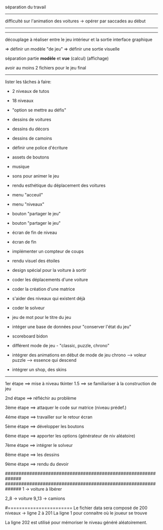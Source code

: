 séparation du travail


***
difficulté sur l'animation des voitures
-> opérer par saccades au début
***


********
découplage à réaliser entre le jeu intérieur et la sortie interface graphique

=> définir un modèle "de jeu"
=> définir une sortie visuelle

séparation partie **modèle** et **vue**
                   (calcul)   (affichage)


avoir au moins 2 fichiers pour le jeu final


********
lister les tâches à faire:

- 2 niveaux de tutos
- 18 niveaux


- "option se mettre au défis"
- dessins de voitures
- dessins du décors
- dessins de camoins
- définir une police d'écriture
- assets de boutons
- musique
- sons pour animer le jeu

- rendu esthétique du déplacement des voitures

- menu "acceuil"
- menu "niveaux"

- bouton "partager le jeu"
- bouton "partager le jeu"

- écran de fin de niveau
- écran de fin 
- implémenter un compteur de coups
- rendu visuel des étoiles

- design spécial pour la voiture à sortir

- coder les déplacements d'une voiture
- coder la création d'une matrice
- s'aider des niveaux qui existent déjà
- coder le solveur

- jeu de mot pour le titre du jeu

- intéger une base de données pour "conserver l'état du jeu"
- scoreboard bidon

- différent mode de jeu - "classic, puzzle, chrono"
- intégrer des animations en début de mode de jeu
        chrono --> voleur
        puzzle --> essence qui descend

- intégrer un shop, des skins



********

1er étape  ==> mise à niveau tkinter
1.5        ==> se familiariser à la construction de jeu

2nd étape  ==> réfléchir au problème

3ème étape ==> attaquer le code sur matrice (niveau prédef.)

4éme étape ==> travailler sur le retour écran

5ème étape ==> développer les boutons

6ème étape ==> apporter les options (générateur de niv aléatoire)

7ème étape ==> intégrer le solveur

8ème étape ==> les dessins

9ème étape ==> rendu du devoir

##############################################################
##############################################################
1 -> voiture à libérer

2_8 -> voiture
9_13 -> camions


#=======================
Le fichier data sera composé de 200 niveaux -> ligne 2 à 201
La ligne 1 pour connaitre où le joueur se trouve

La ligne 202 est utilisé pour mémoriser le niveau généré aléatoirement.
